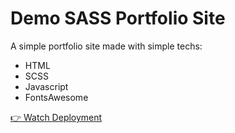 # Demo SASS Portfolio Site

A simple portfolio site made with simple techs:
- HTML 
- SCSS
- Javascript 
- FontsAwesome

[👉 Watch Deployment](https://fgbyte.github.io/demo-sass-portfolio/dist// "Demo SASS Portfolio")